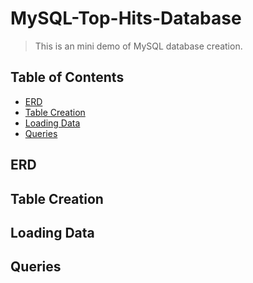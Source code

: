 # MySQL-Top-Hits-Database
> This is an mini demo of MySQL database creation. 

## Table of Contents
* [ERD](#ERD)
* [Table Creation](#table-creation)
* [Loading Data](#load-data)
* [Queries](#queries)

## ERD



## Table Creation




## Loading Data


## Queries
